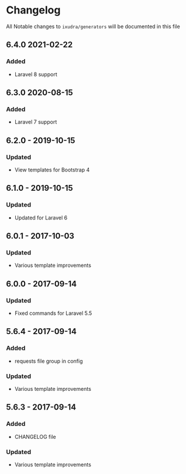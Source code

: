 # Changelog

All Notable changes to `ixudra/generators` will be documented in this file

## 6.4.0 2021-02-22
### Added
- Laravel 8 support

## 6.3.0 2020-08-15
### Added
- Laravel 7 support

## 6.2.0 - 2019-10-15
### Updated
- View templates for Bootstrap 4

## 6.1.0 - 2019-10-15
### Updated
- Updated for Laravel 6

## 6.0.1 - 2017-10-03
### Updated
- Various template improvements

## 6.0.0 - 2017-09-14
### Updated
- Fixed commands for Laravel 5.5

## 5.6.4 - 2017-09-14
### Added
- requests file group in config

### Updated
- Various template improvements

## 5.6.3 - 2017-09-14
### Added
- CHANGELOG file

### Updated
- Various template improvements


